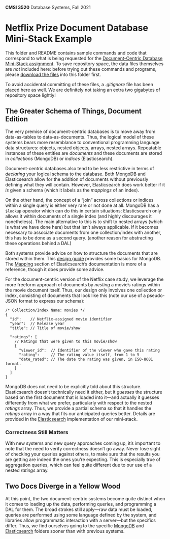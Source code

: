 **CMSI 3520** Database Systems, Fall 2021

# Netflix Prize Document Database Mini-Stack Example
This folder and README contains sample commands and code that correspond to what is being requested for the [Document-Centric Database Mini-Stack assignment](../README.md). To save repository space, the data files themselves are _not_ included here: before trying out these commands and programs, please [download the files](https://www.kaggle.com/netflix-inc/netflix-prize-data) into this folder first.

To avoid accidental committing of these files, a _.gitignore_ file has been placed here as well. We are definitely not taking an extra two gigabytes of repository space lightly!

## The Greater Schema of Things, Document Edition
The very premise of document-centric databases is to move away from data-as-tables to data-as-documents. Thus, the logical model of these systems bears more resemblance to conventional programming language data structures: objects, nested objects, arrays, nested arrays. Repeatable instances of these entities are _documents_ and these documents are stored in _collections_ (MongoDB) or _indices_ (Elasticsearch).

Document-centric databases also tend to be less restrictive in terms of _declaring_ your logical schema to the database. Both MongoDB and Elasticsearch allow for the addition of documents without previously defining what they will contain. However, Elasticsearch does work better if it _is_ given a schema (which it labels as the _mappings_ of an index).

On the other hand, the concept of a “join” across collections or indices within a single query is either very rare or not done at all. MongoDB has a `$lookup` operator which can do this in certain situations; Elasticsearch only allows it within documents of a single index (and highly discourages it nonetheless). The main alternative to this is to shift to nested arrays (which is what we have done here) but that isn’t always applicable. If it becomes necessary to associate documents from one collection/index with another, this has to be done as a second query. (another reason for abstracting these operations behind a DAL)

Both systems provide advice on how to structure the documents that are stored within them. This [design guide](https://docs.mongodb.com/guides/server/introduction/) provides some basics for MongoDB. The [Mapping](https://www.elastic.co/guide/en/elasticsearch/reference/current/mapping.html) section of Elasticsearch’s documentation is more of a reference, though it does provide some advice.

For the document-centric version of the Netflix case study, we leverage the more freeform approach of documents by _nesting_ a movie’s ratings within the movie document itself. Thus, our design only involves one collection or index, consisting of documents that look like this (note our use of a pseudo-JSON format to express our schema):

```
/* Collection/Index Name: movies */
{
  "id":    // Netflix-assigned movie identifier
  "year":  // Release year
  "title": // Title of movie/show

  "ratings": [
    // Ratings that were given to this movie/show
    {
      "viewer_id":  // Identifier of the viewer who gave this rating
      "rating":     // The rating value itself, from 1 to 5
      "date_rated": // The date the rating was given, in ISO-8601 format.
    }
  ]
}
```

MongoDB does not need to be explicitly told about this structure. Elasticsearch doesn’t technically need it either, but it _guesses_ the structure based on the first document that is loaded into it—and actually it guesses differently from what we prefer, particularly with respect to the nested _ratings_ array. Thus, we provide a partial schema so that it handles the _ratings_ array in a way that fits our anticipated queries better. Details are provided in the [Elasticsearch](./elasticsearch) implementation of our mini-stack.

### Correctness Still Matters
With new systems and new query approaches coming up, it’s important to note that the need to verify correctness doesn’t go away. Never lose sight of checking your queries against others, to make sure that the results you are getting are indeed the ones you’re expecting. This is especially true of aggregation queries, which can feel quite different due to our use of a nested _ratings_ array.

## Two Docs Diverge in a Yellow Wood
At this point, the two document-centric systems become quite distinct when it comes to loading up the data, performing queries, and programming a DAL for them. The broad strokes still apply—raw data must be loaded, queries are performed using some language defined by the system, and libraries allow programmatic interaction with a server—but the specifics differ. Thus, we find ourselves going to the specific [MongoDB](./mongodb) and [Elasticsearch](./elasticsearch) folders sooner than with previous systems.
